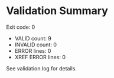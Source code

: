 # Validation Summary

Exit code: 0
- VALID count: 9
- INVALID count: 0
- ERROR lines: 0
- XREF ERROR lines: 0

See validation.log for details.